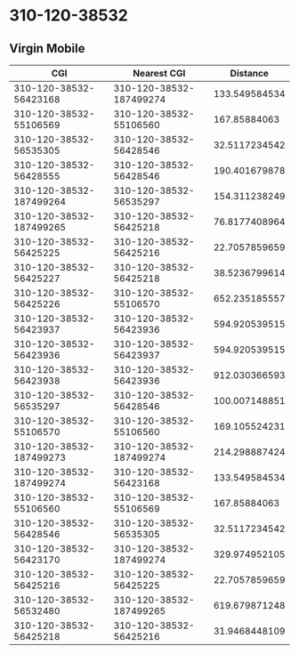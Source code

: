 # 310-120-38532
## Virgin Mobile


| CGI | Nearest CGI | Distance |
|-----|-------------|----------|
| 310-120-38532-56423168 | 310-120-38532-187499274 | 133.549584534 |
| 310-120-38532-55106569 | 310-120-38532-55106560 | 167.85884063 |
| 310-120-38532-56535305 | 310-120-38532-56428546 | 32.5117234542 |
| 310-120-38532-56428555 | 310-120-38532-56428546 | 190.401679878 |
| 310-120-38532-187499264 | 310-120-38532-56535297 | 154.311238249 |
| 310-120-38532-187499265 | 310-120-38532-56425218 | 76.8177408964 |
| 310-120-38532-56425225 | 310-120-38532-56425216 | 22.7057859659 |
| 310-120-38532-56425227 | 310-120-38532-56425218 | 38.5236799614 |
| 310-120-38532-56425226 | 310-120-38532-55106570 | 652.235185557 |
| 310-120-38532-56423937 | 310-120-38532-56423936 | 594.920539515 |
| 310-120-38532-56423936 | 310-120-38532-56423937 | 594.920539515 |
| 310-120-38532-56423938 | 310-120-38532-56423936 | 912.030366593 |
| 310-120-38532-56535297 | 310-120-38532-56428546 | 100.007148851 |
| 310-120-38532-55106570 | 310-120-38532-55106560 | 169.105524231 |
| 310-120-38532-187499273 | 310-120-38532-187499274 | 214.298887424 |
| 310-120-38532-187499274 | 310-120-38532-56423168 | 133.549584534 |
| 310-120-38532-55106560 | 310-120-38532-55106569 | 167.85884063 |
| 310-120-38532-56428546 | 310-120-38532-56535305 | 32.5117234542 |
| 310-120-38532-56423170 | 310-120-38532-187499274 | 329.974952105 |
| 310-120-38532-56425216 | 310-120-38532-56425225 | 22.7057859659 |
| 310-120-38532-56532480 | 310-120-38532-187499265 | 619.679871248 |
| 310-120-38532-56425218 | 310-120-38532-56425216 | 31.9468448109 |
